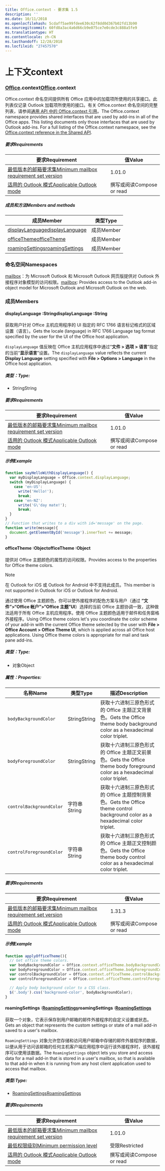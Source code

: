 ```yaml
---
title: Office.context - 要求集 1.5
description: ''
ms.date: 10/11/2018
ms.openlocfilehash: 5cdaff5ae99fdee630c62f8dd0d367b02fd13b90
ms.sourcegitcommit: 60fd8a3ac4a6d66cb9e075ce7e0cde3c888a5fe9
ms.translationtype: HT
ms.contentlocale: zh-CN
ms.lasthandoff: 12/28/2018
ms.locfileid: "27457570"
---
```

# <a name="context"></a><span data-ttu-id="f99ef-102">上下文</span><span class="sxs-lookup"><span data-stu-id="f99ef-102">context</span></span>

### <a name="officeofficemdcontext"></a><span data-ttu-id="f99ef-103">[Office](Office.md).context</span><span class="sxs-lookup"><span data-stu-id="f99ef-103">[Office](Office.md).context</span></span>

<span data-ttu-id="f99ef-p101">Office.context 命名空间提供所有 Office 应用中的加载项所使用的共享接口。此列表仅记录 Outlook 加载项所使用的接口。有关 Office.context 命名空间的完整列表，请参阅[通用 API 中的 Office.context 引用](/javascript/api/office/office.context)。</span><span class="sxs-lookup"><span data-stu-id="f99ef-p101">The Office.context namespace provides shared interfaces that are used by add-ins in all of the Office apps. This listing documents only those interfaces that are used by Outlook add-ins. For a full listing of the Office.context namespace, see the [Office.context reference in the Shared API](/javascript/api/office/office.context).</span></span>

##### <a name="requirements"></a><span data-ttu-id="f99ef-106">要求</span><span class="sxs-lookup"><span data-stu-id="f99ef-106">Requirements</span></span>

|<span data-ttu-id="f99ef-107">要求</span><span class="sxs-lookup"><span data-stu-id="f99ef-107">Requirement</span></span>| <span data-ttu-id="f99ef-108">值</span><span class="sxs-lookup"><span data-stu-id="f99ef-108">Value</span></span>|
|---|---|
|[<span data-ttu-id="f99ef-109">最低版本的邮箱要求集</span><span class="sxs-lookup"><span data-stu-id="f99ef-109">Minimum mailbox requirement set version</span></span>](/office/dev/add-ins/reference/requirement-sets/outlook-api-requirement-sets)| <span data-ttu-id="f99ef-110">1.0</span><span class="sxs-lookup"><span data-stu-id="f99ef-110">1.0</span></span>|
|[<span data-ttu-id="f99ef-111">适用的 Outlook 模式</span><span class="sxs-lookup"><span data-stu-id="f99ef-111">Applicable Outlook mode</span></span>](https://docs.microsoft.com/outlook/add-ins/#extension-points)| <span data-ttu-id="f99ef-112">撰写或阅读</span><span class="sxs-lookup"><span data-stu-id="f99ef-112">Compose or read</span></span>|

##### <a name="members-and-methods"></a><span data-ttu-id="f99ef-113">成员和方法</span><span class="sxs-lookup"><span data-stu-id="f99ef-113">Members and methods</span></span>

| <span data-ttu-id="f99ef-114">成员</span><span class="sxs-lookup"><span data-stu-id="f99ef-114">Member</span></span> | <span data-ttu-id="f99ef-115">类型</span><span class="sxs-lookup"><span data-stu-id="f99ef-115">Type</span></span> |
|--------|------|
| [<span data-ttu-id="f99ef-116">displayLanguage</span><span class="sxs-lookup"><span data-stu-id="f99ef-116">displayLanguage</span></span>](#displaylanguage-string) | <span data-ttu-id="f99ef-117">成员</span><span class="sxs-lookup"><span data-stu-id="f99ef-117">Member</span></span> |
| [<span data-ttu-id="f99ef-118">officeTheme</span><span class="sxs-lookup"><span data-stu-id="f99ef-118">officeTheme</span></span>](#officetheme-object) | <span data-ttu-id="f99ef-119">成员</span><span class="sxs-lookup"><span data-stu-id="f99ef-119">Member</span></span> |
| [<span data-ttu-id="f99ef-120">roamingSettings</span><span class="sxs-lookup"><span data-stu-id="f99ef-120">roamingSettings</span></span>](#roamingsettings-roamingsettingsjavascriptapioutlook15officeroamingsettings) | <span data-ttu-id="f99ef-121">成员</span><span class="sxs-lookup"><span data-stu-id="f99ef-121">Member</span></span> |

### <a name="namespaces"></a><span data-ttu-id="f99ef-122">命名空间</span><span class="sxs-lookup"><span data-stu-id="f99ef-122">Namespaces</span></span>

<span data-ttu-id="f99ef-123">[mailbox](office.context.mailbox.md)：为 Microsoft Outlook 和 Microsoft Outlook 网页版提供对 Outlook 外接程序对象模型的访问权限。</span><span class="sxs-lookup"><span data-stu-id="f99ef-123">[mailbox](office.context.mailbox.md): Provides access to the Outlook add-in object model for Microsoft Outlook and Microsoft Outlook on the web.</span></span>

### <a name="members"></a><span data-ttu-id="f99ef-124">成员</span><span class="sxs-lookup"><span data-stu-id="f99ef-124">Members</span></span>

####  <a name="displaylanguage-string"></a><span data-ttu-id="f99ef-125">displayLanguage :String</span><span class="sxs-lookup"><span data-stu-id="f99ef-125">displayLanguage :String</span></span>

<span data-ttu-id="f99ef-126">获取用户针对 Office 主机应用程序的 UI 指定的 RFC 1766 语言标记格式的区域设置（语言）。</span><span class="sxs-lookup"><span data-stu-id="f99ef-126">Gets the locale (language) in RFC 1766 Language tag format specified by the user for the UI of the Office host application.</span></span>

<span data-ttu-id="f99ef-127">`displayLanguage` 值反映在 Office 主机应用程序中通过“**文件 > 选项 > 语言**”指定的当前“**显示语言**”设置。</span><span class="sxs-lookup"><span data-stu-id="f99ef-127">The `displayLanguage` value reflects the current **Display Language** setting specified with **File > Options > Language** in the Office host application.</span></span>

##### <a name="type"></a><span data-ttu-id="f99ef-128">类型：</span><span class="sxs-lookup"><span data-stu-id="f99ef-128">Type:</span></span>

*   <span data-ttu-id="f99ef-129">String</span><span class="sxs-lookup"><span data-stu-id="f99ef-129">String</span></span>

##### <a name="requirements"></a><span data-ttu-id="f99ef-130">要求</span><span class="sxs-lookup"><span data-stu-id="f99ef-130">Requirements</span></span>

|<span data-ttu-id="f99ef-131">要求</span><span class="sxs-lookup"><span data-stu-id="f99ef-131">Requirement</span></span>| <span data-ttu-id="f99ef-132">值</span><span class="sxs-lookup"><span data-stu-id="f99ef-132">Value</span></span>|
|---|---|
|[<span data-ttu-id="f99ef-133">最低版本的邮箱要求集</span><span class="sxs-lookup"><span data-stu-id="f99ef-133">Minimum mailbox requirement set version</span></span>](/office/dev/add-ins/reference/requirement-sets/outlook-api-requirement-sets)| <span data-ttu-id="f99ef-134">1.0</span><span class="sxs-lookup"><span data-stu-id="f99ef-134">1.0</span></span>|
|[<span data-ttu-id="f99ef-135">适用的 Outlook 模式</span><span class="sxs-lookup"><span data-stu-id="f99ef-135">Applicable Outlook mode</span></span>](https://docs.microsoft.com/outlook/add-ins/#extension-points)| <span data-ttu-id="f99ef-136">撰写或阅读</span><span class="sxs-lookup"><span data-stu-id="f99ef-136">Compose or read</span></span>|

##### <a name="example"></a><span data-ttu-id="f99ef-137">示例</span><span class="sxs-lookup"><span data-stu-id="f99ef-137">Example</span></span>

```js
function sayHelloWithDisplayLanguage() {
  var myDisplayLanguage = Office.context.displayLanguage;
  switch (myDisplayLanguage) {
    case 'en-US':
      write('Hello!');
      break;
    case 'en-NZ':
      write('G\'day mate!');
      break;
  }
}
// Function that writes to a div with id='message' on the page.
function write(message){
  document.getElementById('message').innerText += message;
}
```

####  <a name="officetheme-object"></a><span data-ttu-id="f99ef-138">officeTheme :Object</span><span class="sxs-lookup"><span data-stu-id="f99ef-138">officeTheme :Object</span></span>

<span data-ttu-id="f99ef-139">提供对 Office 主题颜色的属性的访问权限。</span><span class="sxs-lookup"><span data-stu-id="f99ef-139">Provides access to the properties for Office theme colors.</span></span>

> [!NOTE]
> <span data-ttu-id="f99ef-140">在 Outlook for iOS 或 Outlook for Android 中不支持此成员。</span><span class="sxs-lookup"><span data-stu-id="f99ef-140">This member is not supported in Outlook for iOS or Outlook for Android.</span></span>

<span data-ttu-id="f99ef-p102">通过使用 Office 主题颜色，你可以使外接程序的配色方案与用户（通过 **“文件”>“Office 帐户”>“Office 主题”UI**）选择的当前 Office 主题协调一致，这种做法适用于所有 Office 主机应用程序。使用 Office 主题颜色适用于邮件和任务窗格外接程序。</span><span class="sxs-lookup"><span data-stu-id="f99ef-p102">Using Office theme colors let's you coordinate the color scheme of your add-in with the current Office theme selected by the user with **File > Office Account > Office Theme UI**, which is applied across all Office host applications. Using Office theme colors is appropriate for mail and task pane add-ins.</span></span>

##### <a name="type"></a><span data-ttu-id="f99ef-143">类型：</span><span class="sxs-lookup"><span data-stu-id="f99ef-143">Type:</span></span>

*   <span data-ttu-id="f99ef-144">对象</span><span class="sxs-lookup"><span data-stu-id="f99ef-144">Object</span></span>

##### <a name="properties"></a><span data-ttu-id="f99ef-145">属性：</span><span class="sxs-lookup"><span data-stu-id="f99ef-145">Properties:</span></span>

|<span data-ttu-id="f99ef-146">名称</span><span class="sxs-lookup"><span data-stu-id="f99ef-146">Name</span></span>| <span data-ttu-id="f99ef-147">类型</span><span class="sxs-lookup"><span data-stu-id="f99ef-147">Type</span></span>| <span data-ttu-id="f99ef-148">描述</span><span class="sxs-lookup"><span data-stu-id="f99ef-148">Description</span></span>|
|---|---|---|
|`bodyBackgroundColor`| <span data-ttu-id="f99ef-149">String</span><span class="sxs-lookup"><span data-stu-id="f99ef-149">String</span></span>|<span data-ttu-id="f99ef-150">获取十六进制三原色形式的 Office 主题正文背景色。</span><span class="sxs-lookup"><span data-stu-id="f99ef-150">Gets the Office theme body background color as a hexadecimal color triplet.</span></span>|
|`bodyForegroundColor`| <span data-ttu-id="f99ef-151">String</span><span class="sxs-lookup"><span data-stu-id="f99ef-151">String</span></span>|<span data-ttu-id="f99ef-152">获取十六进制三原色形式的 Office 主题正文前景色。</span><span class="sxs-lookup"><span data-stu-id="f99ef-152">Gets the Office theme body foreground color as a hexadecimal color triplet.</span></span>|
|`controlBackgroundColor`| <span data-ttu-id="f99ef-153">字符串</span><span class="sxs-lookup"><span data-stu-id="f99ef-153">String</span></span>|<span data-ttu-id="f99ef-154">获取十六进制三原色形式的 Office 主题控制背景色。</span><span class="sxs-lookup"><span data-stu-id="f99ef-154">Gets the Office theme control background color as a hexadecimal color triplet.</span></span>|
|`controlForegroundColor`| <span data-ttu-id="f99ef-155">字符串</span><span class="sxs-lookup"><span data-stu-id="f99ef-155">String</span></span>|<span data-ttu-id="f99ef-156">获取十六进制三原色形式的 Office 主题正文控制颜色。</span><span class="sxs-lookup"><span data-stu-id="f99ef-156">Gets the Office theme body control color as a hexadecimal color triplet.</span></span>|

##### <a name="requirements"></a><span data-ttu-id="f99ef-157">要求</span><span class="sxs-lookup"><span data-stu-id="f99ef-157">Requirements</span></span>

|<span data-ttu-id="f99ef-158">要求</span><span class="sxs-lookup"><span data-stu-id="f99ef-158">Requirement</span></span>| <span data-ttu-id="f99ef-159">值</span><span class="sxs-lookup"><span data-stu-id="f99ef-159">Value</span></span>|
|---|---|
|[<span data-ttu-id="f99ef-160">最低版本的邮箱要求集</span><span class="sxs-lookup"><span data-stu-id="f99ef-160">Minimum mailbox requirement set version</span></span>](/office/dev/add-ins/reference/requirement-sets/outlook-api-requirement-sets)| <span data-ttu-id="f99ef-161">1.3</span><span class="sxs-lookup"><span data-stu-id="f99ef-161">1.3</span></span>|
|[<span data-ttu-id="f99ef-162">适用的 Outlook 模式</span><span class="sxs-lookup"><span data-stu-id="f99ef-162">Applicable Outlook mode</span></span>](https://docs.microsoft.com/outlook/add-ins/#extension-points)| <span data-ttu-id="f99ef-163">撰写或阅读</span><span class="sxs-lookup"><span data-stu-id="f99ef-163">Compose or read</span></span>|

##### <a name="example"></a><span data-ttu-id="f99ef-164">示例</span><span class="sxs-lookup"><span data-stu-id="f99ef-164">Example</span></span>

```js
function applyOfficeTheme(){
  // Get office theme colors.
  var bodyBackgroundColor = Office.context.officeTheme.bodyBackgroundColor;
  var bodyForegroundColor = Office.context.officeTheme.bodyForegroundColor;
  var controlBackgroundColor = Office.context.officeTheme.controlBackgroundColor
  var controlForegroundColor = Office.context.officeTheme.controlForegroundColor;

  // Apply body background color to a CSS class.
  $('.body').css('background-color', bodyBackgroundColor);
}
```

####  <a name="roamingsettings-roamingsettingsjavascriptapioutlook15officeroamingsettings"></a><span data-ttu-id="f99ef-165">roamingSettings :[RoamingSettings](/javascript/api/outlook_1_5/office.RoamingSettings)</span><span class="sxs-lookup"><span data-stu-id="f99ef-165">roamingSettings :[RoamingSettings](/javascript/api/outlook_1_5/office.RoamingSettings)</span></span>

<span data-ttu-id="f99ef-166">获取一个对象，它表示保存到用户邮箱的邮件外接程序的自定义设置或状态。</span><span class="sxs-lookup"><span data-stu-id="f99ef-166">Gets an object that represents the custom settings or state of a mail add-in saved to a user's mailbox.</span></span>

<span data-ttu-id="f99ef-167">`RoamingSettings` 对象允许您存储和访问用户邮箱中存储的邮件外接程序的数据，以便从用于访问该邮箱的任何主机客户端应用程序中运行该外接程序时，该外接程序可以使用该数据。</span><span class="sxs-lookup"><span data-stu-id="f99ef-167">The `RoamingSettings` object lets you store and access data for a mail add-in that is stored in a user's mailbox, so that is available to that add-in when it is running from any host client application used to access that mailbox.</span></span>

##### <a name="type"></a><span data-ttu-id="f99ef-168">类型:</span><span class="sxs-lookup"><span data-stu-id="f99ef-168">Type:</span></span>

*   [<span data-ttu-id="f99ef-169">RoamingSettings</span><span class="sxs-lookup"><span data-stu-id="f99ef-169">RoamingSettings</span></span>](/javascript/api/outlook_1_5/office.RoamingSettings)

##### <a name="requirements"></a><span data-ttu-id="f99ef-170">要求</span><span class="sxs-lookup"><span data-stu-id="f99ef-170">Requirements</span></span>

|<span data-ttu-id="f99ef-171">要求</span><span class="sxs-lookup"><span data-stu-id="f99ef-171">Requirement</span></span>| <span data-ttu-id="f99ef-172">值</span><span class="sxs-lookup"><span data-stu-id="f99ef-172">Value</span></span>|
|---|---|
|[<span data-ttu-id="f99ef-173">最低版本的邮箱要求集</span><span class="sxs-lookup"><span data-stu-id="f99ef-173">Minimum mailbox requirement set version</span></span>](/office/dev/add-ins/reference/requirement-sets/outlook-api-requirement-sets)| <span data-ttu-id="f99ef-174">1.0</span><span class="sxs-lookup"><span data-stu-id="f99ef-174">1.0</span></span>|
|[<span data-ttu-id="f99ef-175">最低权限级别</span><span class="sxs-lookup"><span data-stu-id="f99ef-175">Minimum permission level</span></span>](https://docs.microsoft.com/outlook/add-ins/understanding-outlook-add-in-permissions)| <span data-ttu-id="f99ef-176">受限</span><span class="sxs-lookup"><span data-stu-id="f99ef-176">Restricted</span></span>|
|[<span data-ttu-id="f99ef-177">适用的 Outlook 模式</span><span class="sxs-lookup"><span data-stu-id="f99ef-177">Applicable Outlook mode</span></span>](https://docs.microsoft.com/outlook/add-ins/#extension-points)| <span data-ttu-id="f99ef-178">撰写或阅读</span><span class="sxs-lookup"><span data-stu-id="f99ef-178">Compose or read</span></span>|